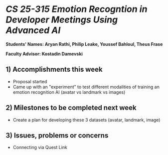 # *CS 25-315 Emotion Recogntion in Developer Meetings Using Advanced AI*

**Students' Names: Aryan Rathi, Philip Leake, Youssef Bahloul, Theus Frase**

**Faculty Advisor: Kostadin Damevski**

## 1) Accomplishments this week ##
   - Proposal started
   - Came up with an "experiment" to test different modalities of training an emotion recognition AI (avatar vs landmark vs images)

## 2) Milestones to be completed next week ##
   - Create a plan for developing these 3 datasets (avatar, landmark, image)

## 3) Issues, problems or concerns ##
   - Connecting via Quest Link
